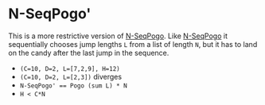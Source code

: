 # N-SeqPogo'

This is a more restrictive version of [N-SeqPogo](N-SeqPogo.md). Like [N-SeqPogo](N-SeqPogo.md) it sequentially chooses jump lengths `L` from a list of length `N`, but it has to land on the candy after the last jump in the sequence.

* `(C=10, D=2, L=[7,2,9], H=12)`
* `(C=10, D=2, L=[2,3])` diverges
* `N-SeqPogo' == Pogo (sum L) * N`
* `H < C*N`
